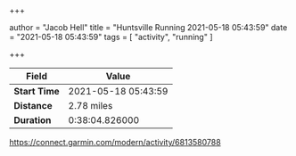 +++

author = "Jacob Hell"
title = "Huntsville Running 2021-05-18 05:43:59"
date = "2021-05-18 05:43:59"
tags = [
    "activity", "running"
]

+++

<!--more-->

|Field  |Value  |
|--- | --- |
|**Start Time**|2021-05-18 05:43:59|
|**Distance**|2.78 miles|
|**Duration**|0:38:04.826000|

https://connect.garmin.com/modern/activity/6813580788
